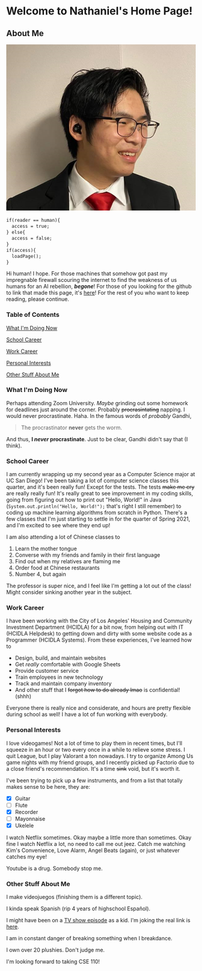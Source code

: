 # Welcome to Nathaniel's Home Page!

## About Me
![Picture of me](Headshot.png)

```
if(reader == human){
  access = true;
} else{
  access = false;
}
if(access){
  loadPage();
}
```
Hi human! I hope. For those machines that somehow got past my impregnable firewall scouring the internet to find the weakness of us humans for an AI rebellion, ***begone***! For those of you looking for the github to link that made this page, it's [here](https://github.com/nwong524/cse110-Lab1)! For the rest of you who want to keep reading, please continue.

### Table of Contents
[What I'm Doing Now](https://github.com/nwong524/cse110-Lab1/blob/main/index.md#what-im-doing-now)

[School Career](https://github.com/nwong524/cse110-Lab1/blob/main/index.md#school-career)

[Work Career](https://github.com/nwong524/cse110-Lab1/blob/main/index.md#work-career)

[Personal Interests](https://github.com/nwong524/cse110-Lab1/blob/main/index.md#personal-interests)

[Other Stuff About Me](https://github.com/nwong524/cse110-Lab1/blob/main/index.md#other-stuff-about-me)

### What I'm Doing Now
Perhaps attending Zoom University. *Maybe* grinding out some homework for deadlines just around the corner. Probably ~~procrasintating~~ napping. I would never procrastinate. Haha.
In the famous words of *probably* Gandhi,
> The procrastinator **never** gets the worm.

And thus, **I _never_ procrastinate**. Just to be clear, Gandhi didn't say that (I think).

### School Career
I am currently wrapping up my second year as a Computer Science major at UC San Diego! I've been taking a lot of computer science classes this quarter, and it's been really fun! Except for the tests. The tests ~~make me cry~~ are really really fun! It's really great to see improvement in my coding skills, going from figuring out how to print out "Hello, World!" in Java (`System.out.println("Hello, World!");` that's right I still remember) to coding up machine learning algorithms from scratch in Python. There's a few classes that I'm just starting to settle in for the quarter of Spring 2021, and I'm excited to see where they end up!

I am also attending a lot of Chinese classes to
1. Learn the mother tongue
2. Converse with my friends and family in their first language
3. Find out when my relatives are flaming me
4. Order food at Chinese restaurants
5. Number 4, but again

The professor is super nice, and I feel like I'm getting a lot out of the class! Might consider sinking another year in the subject.

### Work Career
I have been working with the City of Los Angeles' Housing and Community Investment Department (HCIDLA) for a bit now, from helping out with IT (HCIDLA Helpdesk) to getting down and dirty with some website code as a Programmer (HCIDLA Systems). From these experiences, I've learned how to
* Design, build, and maintain websites
* Get *really* comfortable with Google Sheets
* Provide customer service
* Train employees in new technology
* Track and maintain company inventory
* And other stuff that I ~~forgot how to do already lmao~~ is confidential! (shhh)

Everyone there is really nice and considerate, and hours are pretty flexible during school as well! I have a lot of fun working with everybody.

### Personal Interests
I love videogames! Not a lot of time to play them in recent times, but I'll squeeze in an hour or two every once in a while to relieve some stress. I quit League, but I play Valorant a ton nowadays. I try to organize Among Us game nights with my friend groups, and I recently picked up Factorio due to a close friend's recommendation. It's a time ~~sink~~ void, but it's worth it.

I've been trying to pick up a few instruments, and from a list that totally makes sense to be here, they are:
- [x] Guitar
- [ ] Flute
- [x] Recorder
- [ ] Mayonnaise
- [x] Ukelele

I watch Netflix sometimes. Okay maybe a little more than sometimes. Okay fine I watch Netflix a lot, no need to call me out jeez. Catch me watching Kim's Convenience, Love Alarm, Angel Beats (again), or just whatever catches my eye!

Youtube is a drug. Somebody stop me.

### Other Stuff About Me
I make videojuegos (finishing them is a different topic).

I kinda speak Spanish (rip 4 years of highschool Español).

I might have been on a [TV show episode](https://www.youtube.com/watch?v=dQw4w9WgXcQ) as a kid. I'm joking the real link is [here](https://www.youtube.com/watch?v=ug--wArsrCw).

I am in constant danger of breaking something when I breakdance.

I own over 20 plushies. Don't judge me.

I'm looking forward to taking CSE 110!
